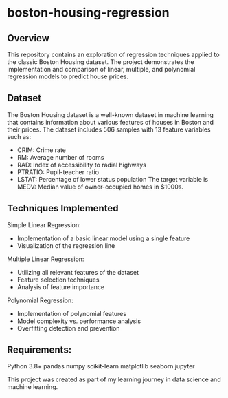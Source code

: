 # boston-housing-regression

## Overview
This repository contains an exploration of regression techniques applied to the classic Boston Housing dataset. The project demonstrates the implementation and comparison of linear, multiple, and polynomial regression models to predict house prices.

## Dataset
The Boston Housing dataset is a well-known dataset in machine learning that contains information about various features of houses in Boston and their prices. The dataset includes 506 samples with 13 feature variables such as:
- CRIM: Crime rate
- RM: Average number of rooms
- RAD: Index of accessibility to radial highways
- PTRATIO: Pupil-teacher ratio
- LSTAT: Percentage of lower status population
The target variable is MEDV: Median value of owner-occupied homes in $1000s.

## Techniques Implemented

Simple Linear Regression:
- Implementation of a basic linear model using a single feature
- Visualization of the regression line

Multiple Linear Regression:
- Utilizing all relevant features of the dataset
- Feature selection techniques
- Analysis of feature importance

Polynomial Regression:
- Implementation of polynomial features
- Model complexity vs. performance analysis
- Overfitting detection and prevention

## Requirements:
Python 3.8+
pandas
numpy
scikit-learn
matplotlib
seaborn
jupyter


This project was created as part of my learning journey in data science and machine learning.
